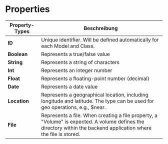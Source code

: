 # Properties

| Property-Types | Beschreibung                                                                                                                                                      |
| -------------- | ----------------------------------------------------------------------------------------------------------------------------------------------------------------- |
| **ID**         | Unique identifier. Will be defined automatically for each Model and Class.                                                                                        |
| **Boolean**    | Represents a true/false value                                                                                                                                     |
| **String**     | Represents a string of characters                                                                                                                                 |
| **Int**        | Represents an integer number                                                                                                                                      |
| **Float**      | Represents a floating-point number (decimal)                                                                                                                      |
| **Date**       | Represents a date value                                                                                                                                           |
| **Location**   | Represents a geographical location, including longitude and latitude. The type can be used for geo operations, e.g., $near.                                       |
| **File**       | Represents a file. When creating a file property, a "Volume" is expected. A volume defines the directory within the backend application where the file is stored. |

